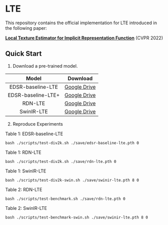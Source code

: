 # LTE
This repository contains the official implementation for LTE introduced in the following paper:

[**Local Texture Estimator for Implicit Representation Function**](https://arxiv.org/abs/2111.08918) (CVPR 2022)


## Quick Start

1. Download a pre-trained model.

Model|Download
:-:|:-:
EDSR-baseline-LTE|[Google Drive](https://drive.google.com/file/d/108-wQJOTR41JNn_2Q-5X4p07DvgrBNSB/view?usp=sharing)
EDSR-baseline-LTE+|[Google Drive](https://drive.google.com/file/d/1k_BWZWC4tvWA0WouViHAicdTg0pHBp-W/view?usp=sharing)
RDN-LTE|[Google Drive](https://drive.google.com/file/d/1fdj5cvSopIqFi74x9rofPP9O_2HfSp7K/view?usp=sharing)
SwinIR-LTE|[Google Drive](https://drive.google.com/file/d/1DnrL86pUKwRXNLOxoK_GJdrP6IZ3y9nH/view?usp=sharing)

2. Reproduce Experiments

Table 1: EDSR-baseline-LTE
```
bash ./scripts/test-div2k.sh ./save/edsr-baseline-lte.pth 0
```

Table 1: RDN-LTE
```
bash ./scripts/test-div2k.sh ./save/rdn-lte.pth 0
```

Table 1: SwinIR-LTE
```
bash ./scripts/test-div2k-swin.sh ./save/swinir-lte.pth 8 0
```

Table 2: RDN-LTE
```
bash ./scripts/test-benchmark.sh ./save/rdn-lte.pth 0
```

Table 2: SwinIR-LTE
```
bash ./scripts/test-benchmark-swin.sh ./save/swinir-lte.pth 8 0
```